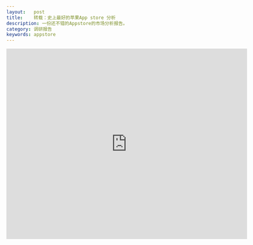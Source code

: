 ```yaml
---
layout:   post
title:    转载：史上最好的苹果App store 分析
description: 一份还不错的Appstore的市场分析报告。
category: 调研报告
keywords: appstore
---
```


<div class="doc-player" style="width:630px;height:500px;overflow:hidden;">
	<iframe width="630" height="500" frameborder="no" src="http://wenku.baidu.com/static/flash/apireader.swf?docurl=http://wenku.baidu.com/play&amp;docid=3fb3b2d73186bceb19e8bb72&amp;title=%E5%8F%B2%E4%B8%8A%E6%9C%80%E5%A5%BD%E7%9A%84%E8%8B%B9%E6%9E%9CApp%20store%20%E5%88%86%E6%9E%90&amp;doctype=ppt&amp;fpn=5&amp;npn=5&amp;readertype=external&catal=0&amp;cdnurl=http://txt.wenku.baidu.com/play"></iframe>
</div>

